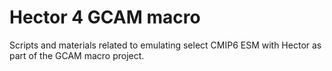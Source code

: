 # Hector 4 GCAM macro
Scripts and materials related to emulating select CMIP6 ESM with Hector as part of the GCAM macro project.


